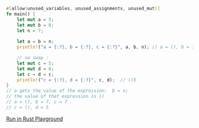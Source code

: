 ```rust
#[allow(unused_variables, unused_assignments, unused_mut)]
fn main() {
    let mut a = 5;
    let mut b = 6;
    let n = 7;
    
    let a = b = n;
    println!("a = {:?}, b = {:?}, c = {:?}", a, b, n); // a = (), b = 7, c = 7

    // no swap :
    let mut c = 5;
    let mut d = 6;
    let c = d = c;
    println!("c = {:?}, d = {:?}", c, d);  // ()5
}
// a gets the value of the expression:  b = n;
// the value of that expression is ()
// a = (), b = 7, c = 7
// c = (), d = 5


```
[Run in Rust Playground](https://play.rust-lang.org/?version=stable&mode=debug&edition=2021&gist=41ad6b3be82ac9d43290f3a4dc7ca92d&version=stable)
